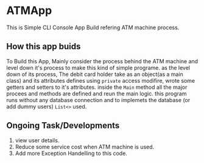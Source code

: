 # ATMApp

This is Simple CLI Console App Build refering ATM machine process. 

## How this app buids 

To Build this App, Mainly consider the process behind the ATM machine and level down it's process to make this kind of simple programe. as the level down of its process, The debit card holder take as an object(as a main class) and its attributes  defines using `private` 
access modifire, wrote some getters and setters to it's attributes. inside the `Main` method all the major procees and methods are defined and reun the main logic.
this program runs without any database connection and to implemets the database (or add dummy users) `List<>` used.  

## Ongoing Task/Developments
1. view user details.
2. Reduce some service cost when ATM machine is used.
3. Add more Exception Handelling to this code.
